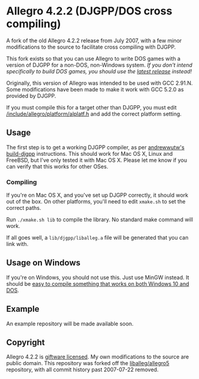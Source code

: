 Allegro 4.2.2 (DJGPP/DOS cross compiling)
=========================================

A fork of the old Allegro 4.2.2 release from July 2007, with a few minor modifications to the source to facilitate cross compiling with DJGPP.

This fork exists so that you can use Allegro to write DOS games with a version of DJGPP for a non-DOS, non-Windows system. *If you don't intend specifically to build DOS games, you should use the [latest release](http://liballeg.org/) instead!*

Originally, this version of Allegro was intended to be used with GCC 2.91.N. Some modifications have been made to make it work with GCC 5.2.0 as provided by DJGPP.

If you must compile this for a target other than DJGPP, you must edit [/include/allegro/platform/alplatf.h](https://github.com/msikma/allegro-4.2.2-xc/blob/master/include/allegro/platform/alplatf.h) and add the correct platform setting.

Usage
-----

The first step is to get a working DJGPP compiler, as per [andrewwutw's build-djgpp](https://github.com/andrewwutw/build-djgpp) instructions. This should work for Mac OS X, Linux and FreeBSD, but I've only tested it with Mac OS X. Please let me know if you can verify that this works for other OSes.

### Compiling

If you're on Mac OS X, and you've set up DJGPP correctly, it should work out of the box. On other platforms, you'll need to edit `xmake.sh` to set the correct paths.

Run `./xmake.sh lib` to compile the library. No standard make command will work.

If all goes well, a `lib/djgpp/liballeg.a` file will be generated that you can link with.

Usage on Windows
-------------------

If you're on Windows, you should not use this. Just use MinGW instead. It should be [easy to compile something that works on both Windows 10 and DOS](https://twitter.com/Sosowski/status/730563851389964293).

Example
-------

An example repository will be made available soon.

Copyright
---------

Allegro 4.2.2 is [giftware licensed](http://liballeg.org/license.html). My own modifications to the source are public domain. This repository was forked off the [liballeg/allegro5](https://github.com/liballeg/allegro5) repository, with all commit history past 2007-07-22 removed.
